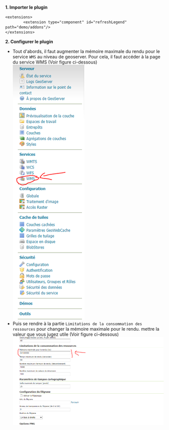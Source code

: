**1. Importer le plugin**
```
<extensions>
        <extension type="component" id="refreshLegend" path="demo/addons"/>
</extensions>
```
**2. Configurer le plugin**
 - Tout d'abords, il faut augmenter la mémoire maximale du rendu pour le service ``WMS`` au niveau de geoserver. Pour cela, il faut accéder à la page du service WMS (Voir figure ci-dessous)![img_1.png](img_1.png)
 - Puis se rendre à la partie ``Limitations de la consommation des ressources`` pour changer la mémoire maximale pour le rendu. mettre la valeur que vous jugez utile (Voir figure ci-dessous) ![img_2.png](img_2.png)